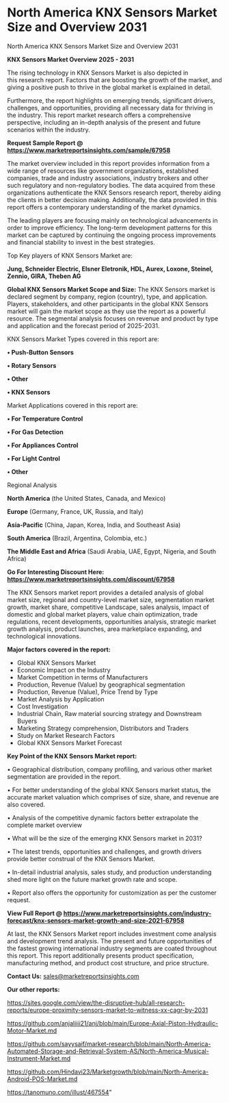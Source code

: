 # North America KNX Sensors Market Size and Overview 2031
North America KNX Sensors Market Size and Overview 2031

<Strong> KNX Sensors Market Overview 2025 - 2031</strong>

The rising technology in KNX Sensors Market is also depicted in this research report. Factors that are boosting the growth of the market, and giving a positive push to thrive in the global market is explained in detail.

Furthermore, the report highlights on emerging trends, significant drivers, challenges, and opportunities, providing all necessary data for thriving in the industry. This report market research offers a comprehensive perspective, including an in-depth analysis of the present and future scenarios within the industry.

<strong>Request Sample Report @ <a href=https://www.marketreportsinsights.com/sample/67958>https://www.marketreportsinsights.com/sample/67958</a></strong>

The market overview included in this report provides information from a wide range of resources like government organizations, established companies, trade and industry associations, industry brokers and other such regulatory and non-regulatory bodies. The data acquired from these organizations authenticate the KNX Sensors research report, thereby aiding the clients in better decision making. Additionally, the data provided in this report offers a contemporary understanding of the market dynamics.

The leading players are focusing mainly on technological advancements in order to improve efficiency. The long-term development patterns for this market can be captured by continuing the ongoing process improvements and financial stability to invest in the best strategies.

Top Key players of KNX Sensors Market are:

<strong>Jung, Schneider Electric, Elsner Eletronik, HDL, Aurex, Loxone, Steinel, Zennio, GIRA, Theben AG</strong>

<strong><b>Global KNX Sensors Market Scope and Size:</b></strong>
The KNX Sensors market is declared segment by company, region (country), type, and application. Players, stakeholders, and other participants in the global KNX Sensors market will gain the market scope as they use the report as a powerful resource. The segmental analysis focuses on revenue and product by type and application and the forecast period of 2025-2031.

KNX Sensors Market Types covered in this report are:

<strong>• Push-Button Sensors

• Rotary Sensors

• Other

• KNX Sensors</strong>

Market Applications covered in this report are:

<strong>• For Temperature Control

• For Gas Detection

• For Appliances Control

• For Light Control

• Other</strong> 

Regional Analysis

<strong>North America</strong> (the United States, Canada, and Mexico)

<strong>Europe</strong> (Germany, France, UK, Russia, and Italy)

<strong>Asia-Pacific</strong> (China, Japan, Korea, India, and Southeast Asia)

<strong>South America</strong> (Brazil, Argentina, Colombia, etc.)

<strong>The Middle East and Africa</strong> (Saudi Arabia, UAE, Egypt, Nigeria, and South Africa)

<strong>Go For Interesting Discount Here: <a href=https://www.marketreportsinsights.com/discount/67958>https://www.marketreportsinsights.com/discount/67958</a></strong>

The KNX Sensors market report provides a detailed analysis of global market size, regional and country-level market size, segmentation market growth, market share, competitive Landscape, sales analysis, impact of domestic and global market players, value chain optimization, trade regulations, recent developments, opportunities analysis, strategic market growth analysis, product launches, area marketplace expanding, and technological innovations.

<strong><b>Major factors covered in the report:</b></strong>
<ul>
  <li>Global KNX Sensors Market </li>
  <li>Economic Impact on the Industry</li>
  <li>Market Competition in terms of Manufacturers</li>
  <li>Production, Revenue (Value) by geographical segmentation</li>
  <li>Production, Revenue (Value), Price Trend by Type</li>
  <li>Market Analysis by Application</li>
  <li>Cost Investigation</li>
  <li>Industrial Chain, Raw material sourcing strategy and Downstream Buyers</li>
  <li>Marketing Strategy comprehension, Distributors and Traders</li>
  <li>Study on Market Research Factors</li>
  <li>Global KNX Sensors Market Forecast</li>
</ul>

<strong><b>Key Point of the KNX Sensors Market report:</b></strong>

• Geographical distribution, company profiling, and various other market segmentation are provided in the report.

• For better understanding of the global KNX Sensors market status, the accurate market valuation which comprises of size, share, and revenue are also covered.

• Analysis of the competitive dynamic factors better extrapolate the complete market overview

• What will be the size of the emerging KNX Sensors market in 2031?

• The latest trends, opportunities and challenges, and growth drivers provide better construal of the KNX Sensors Market.

• In-detail industrial analysis, sales study, and production understanding shed more light on the future market growth rate and scope.

• Report also offers the opportunity for customization as per the customer request.

<strong><b>View Full Report @ <a href=https://www.marketreportsinsights.com/industry-forecast/knx-sensors-market-growth-and-size-2021-67958>https://www.marketreportsinsights.com/industry-forecast/knx-sensors-market-growth-and-size-2021-67958</a></b></strong>


At last, the KNX Sensors Market report includes investment come analysis and development trend analysis. The present and future opportunities of the fastest growing international industry segments are coated throughout this report. This report additionally presents product specification, manufacturing method, and product cost structure, and price structure.

<strong>Contact Us:</strong>
sales@marketreportsinsights.com

<strong>Our other reports:</strong>

<a href=https://sites.google.com/view/the-disruptive-hub/all-research-reports/europe-proximity-sensors-market-to-witness-xx-cagr-by-2031>https://sites.google.com/view/the-disruptive-hub/all-research-reports/europe-proximity-sensors-market-to-witness-xx-cagr-by-2031</a>

<a href=https://github.com/anjaliiii21/anj/blob/main/Europe-Axial-Piston-Hydraulic-Motor-Market.md>https://github.com/anjaliiii21/anj/blob/main/Europe-Axial-Piston-Hydraulic-Motor-Market.md</a>

<a href=https://github.com/sayysaif/market-research/blob/main/North-America-Automated-Storage-and-Retrieval-System-AS/North-America-Musical-Instrument-Market.md>https://github.com/sayysaif/market-research/blob/main/North-America-Automated-Storage-and-Retrieval-System-AS/North-America-Musical-Instrument-Market.md</a>

<a href=https://github.com/Hindavi23/Marketgrowth/blob/main/North-America-Android-POS-Market.md>https://github.com/Hindavi23/Marketgrowth/blob/main/North-America-Android-POS-Market.md</a>

<a href=https://tanomuno.com/illust/467554>https://tanomuno.com/illust/467554</a>"

